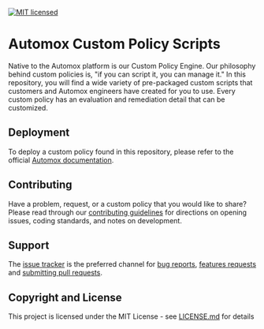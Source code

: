 [![MIT licensed](https://img.shields.io/badge/license-MIT-blue.svg)](LICENSE)

# Automox Custom Policy Scripts

Native to the Automox platform is our Custom Policy Engine. Our philosophy behind custom policies is, "if you can script it, you can manage it." In this repository, you will find a wide variety of pre-packaged custom scripts that customers and Automox engineers have created for you to use. Every custom policy has an evaluation and remediation detail that can be customized.

## Deployment

To deploy a custom policy found in this repository, please refer to the official [Automox documentation](https://docs.automox.com/system_management/#creating-a-custom-policy).

## Contributing

Have a problem, request, or a custom policy that you would like to share? Please read through our [contributing guidelines](.github/CONTRIBUTING.md) for directions on opening issues, coding standards, and notes on development.

## Support

The [issue tracker](https://github.com/automoxcommunity/custom-policy-scripts/issues) is
the preferred channel for [bug reports](#bug-reports), [features requests](#feature-requests)
and [submitting pull requests](#pull-requests).

## Copyright and License

This project is licensed under the MIT License - see [LICENSE.md](LICENSE.md) for details